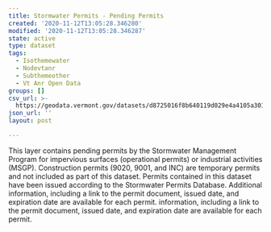 ```yaml
---
title: Stormwater Permits - Pending Permits
created: '2020-11-12T13:05:28.346280'
modified: '2020-11-12T13:05:28.346287'
state: active
type: dataset
tags:
  - Isothemewater
  - Nodevtanr
  - Subthemeother
  - Vt Anr Open Data
groups: []
csv_url: >-
  https://geodata.vermont.gov/datasets/d8725016f8b640119d029e4a4105a301_164.csv?outSR=%7B%22latestWkid%22%3A32145%2C%22wkid%22%3A32145%7D
json_url: ''
layout: post

---
```

This layer contains pending permits by the Stormwater Management Program for impervious surfaces (operational permits) or industrial activities (MSGP). Construction permits (9020, 9001, and INC) are temporary permits and not included as part of this dataset.  Permits contained in this dataset have been issued according to the Stormwater Permits Database.  Additional information, including a link to the permit document, issued date, and expiration date are available for each permit.
information, including a link to the permit document, issued date, and expiration date are available for each permit.
